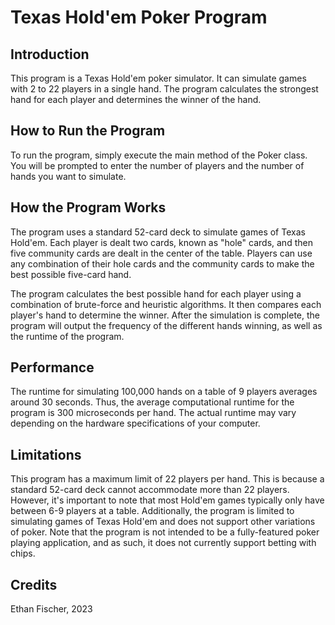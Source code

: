 # Texas Hold'em Poker Program

## Introduction

This program is a Texas Hold'em poker simulator. It can simulate games with 2 to 22 players in a single hand. The program calculates the strongest hand for each player and determines the winner of the hand.

## How to Run the Program

To run the program, simply execute the main method of the Poker class. You will be prompted to enter the number of players and the number of hands you want to simulate. 

## How the Program Works

The program uses a standard 52-card deck to simulate games of Texas Hold'em. Each player is dealt two cards, known as "hole" cards, and then five community cards are dealt in the center of the table. Players can use any combination of their hole cards and the community cards to make the best possible five-card hand. 

The program calculates the best possible hand for each player using a combination of brute-force and heuristic algorithms. It then compares each player's hand to determine the winner. After the simulation is complete, the program will output the frequency of the different hands winning, as well as the runtime of the program.

## Performance

The runtime for simulating 100,000 hands on a table of 9 players averages around 30 seconds. Thus, the average computational runtime for the program is 300 microseconds per hand. The actual runtime may vary depending on the hardware specifications of your computer.

## Limitations

This program has a maximum limit of 22 players per hand. This is because a standard 52-card deck cannot accommodate more than 22 players. However, it's important to note that most Hold'em games typically only have between 6-9 players at a table. 
Additionally, the program is limited to simulating games of Texas Hold'em and does not support other variations of poker.
Note that the program is not intended to be a fully-featured poker playing application, and as such, it does not currently support betting with chips.

## Credits

Ethan Fischer, 2023
